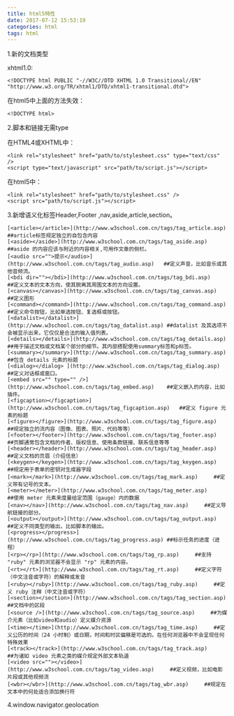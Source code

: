 ```yaml
---
title: html5特性
date: 2017-07-12 15:53:19
categories: html
tags: html
---
```


1.新的文档类型

xhtml1.0:

	<!DOCTYPE html PUBLIC "-//W3C//DTD XHTML 1.0 Transitional//EN" "http://www.w3.org/TR/xhtml1/DTD/xhtml1-transitional.dtd">

在html5中上面的方法失效：

	<!DOCTYPE html>

2.脚本和链接无需type

在HTML4或XHTML中：

	<link rel="stylesheet" href="path/to/stylesheet.css" type="text/css" />	
	<script type="text/javascript" src="path/to/script.js"></script>	

在html5中：

	<link rel="stylesheet" href="path/to/stylesheet.css" />	
	<script src="path/to/script.js"></script>

3.新增语义化标签Header,Footer	,nav,aside,article,section。

	[<article></article>](http://www.w3school.com.cn/tags/tag_article.asp)   ##article标签规定独立的自包含内容
	[<aside></aside>](http://www.w3school.com.cn/tags/tag_aside.asp)       ##aside 的内容应该与附近的内容相关,可用作文章的侧栏。
	[<audio src="">提示</audio>](http://www.w3school.com.cn/tags/tag_audio.asp)   ##定义声音，比如音乐或其他音频流。
	[<bdi dir=""></bdi>](http://www.w3school.com.cn/tags/tag_bdi.asp)    ##定义文本的文本方向，使其脱离其周围文本的方向设置。
	[<canvas></canvas>](http://www.w3school.com.cn/tags/tag_canvas.asp)	  ##定义图形
	[<command></command>](http://www.w3school.com.cn/tags/tag_command.asp)   ##定义命令按钮，比如单选按钮、复选框或按钮。
	[<datalist></datalist>](http://www.w3school.com.cn/tags/tag_datalist.asp) ##datalist 及其选项不会被显示出来，它仅仅是合法的输入值列表。
	[<details></details>](http://www.w3school.com.cn/tags/tag_details.asp)   ##用于描述文档或文档某个部分的细节。其内部搭配使用summary标签和p标签。
	[<summary></summary>](http://www.w3school.com.cn/tags/tag_summary.asp)   ##包含 details 元素的标题
	[<dialog></dialog> ](http://www.w3school.com.cn/tags/tag_dialog.asp)    ##定义对话框或窗口。
	[<embed src="" type="" />](http://www.w3school.com.cn/tags/tag_embed.asp)    ##定义嵌入的内容，比如插件。
	[<figcaption></figcaption>](http://www.w3school.com.cn/tags/tag_figcaption.asp)   ##定义 figure 元素的标题
	[<figure></figure>](http://www.w3school.com.cn/tags/tag_figure.asp)     ##规定独立的流内容（图像、图表、照片、代码等等）
	[<footer></footer>](http://www.w3school.com.cn/tags/tag_footer.asp)     ##页脚通常包含文档的作者、版权信息、使用条款链接、联系信息等等
	[<header></header>](http://www.w3school.com.cn/tags/tag_header.asp)     ##定义文档的页眉（介绍信息）
	[<keygen></keygen>](http://www.w3school.com.cn/tags/tag_keygen.asp)     ##规定用于表单的密钥对生成器字段
	[<mark></mark>](http://www.w3school.com.cn/tags/tag_mark.asp)     ##定义带有记号的文本。
	[<meter></meter>](http://www.w3school.com.cn/tags/tag_meter.asp)     ##使用 meter 元素来度量给定范围（gauge）内的数据
	[<nav></nav>](http://www.w3school.com.cn/tags/tag_nav.asp)     ##定义导航链接的部分。
	[<output></output>](http://www.w3school.com.cn/tags/tag_output.asp)     ##定义不同类型的输出，比如脚本的输出。
	[<progress></progress>](http://www.w3school.com.cn/tags/tag_progress.asp) ##标示任务的进度（进程）
	[<rp></rp>](http://www.w3school.com.cn/tags/tag_rp.asp)     ##支持 "ruby" 元素的浏览器不会显示 "rp" 元素的内容。
	[<rt></rt>](http://www.w3school.com.cn/tags/tag_rt.asp)     ##定义字符（中文注音或字符）的解释或发音
	[<ruby></ruby>](http://www.w3school.com.cn/tags/tag_ruby.asp)     ##定义 ruby 注释（中文注音或字符）
	[<section></section>](http://www.w3school.com.cn/tags/tag_section.asp)     ##文档中的区段
	[<source />](http://www.w3school.com.cn/tags/tag_source.asp)     ##为媒介元素（比如video和audio）定义媒介资源
	[<time></time>](http://www.w3school.com.cn/tags/tag_time.asp)     ##定义公历的时间（24 小时制）或日期，时间和时区偏移是可选的。在任何浏览器中不会呈现任何特殊效果
	[<track></track>](http://www.w3school.com.cn/tags/tag_track.asp)     ##为诸如 video 元素之类的媒介规定外部文本轨道
	[<video src=""></video>](http://www.w3school.com.cn/tags/tag_video.asp)     ##定义视频，比如电影片段或其他视频流
	[<wbr></wbr>](http://www.w3school.com.cn/tags/tag_wbr.asp)     ##规定在文本中的何处适合添加换行符

4.window.navigator.geolocation








 



